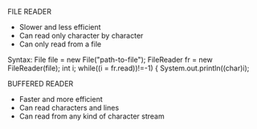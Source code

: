 


FILE READER                                     
* Slower and less efficient
* Can read only character by character
* Can only read from a file

Syntax:
File file = new File("path-to-file");
FileReader fr = new FileReader(file);
int i;
while((i = fr.read))!=-1) {
System.out.println((char)i);

BUFFERED READER
* Faster and more efficient
* Can read characters and lines
* Can read from any kind of character stream